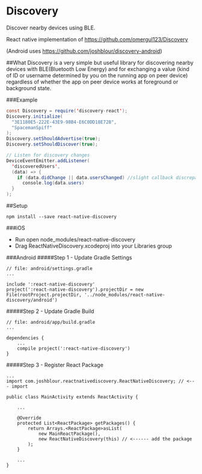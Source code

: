 # Discovery
Discover nearby devices using BLE.

React native implementation of https://github.com/omergul123/Discovery

(Android uses https://github.com/joshblour/discovery-android)

##What
Discovery is a very simple but useful library for discovering nearby devices with BLE(Bluetooth Low Energy) and for exchanging a value (kind of ID or username determined by you on the running app on peer device) regardless of whether the app on peer device works at foreground or background state.


###Example
```java
const Discovery = require('discovery-react');
Discovery.initialize(
  "3E1180E5-222E-43E9-98B4-E6C0DD18E728",
  "SpacemanSpiff"
);
Discovery.setShouldAdvertise(true);
Discovery.setShouldDiscover(true);

// Listen for discovery changes
DeviceEventEmitter.addListener(
  'discoveredUsers',
  (data) => {
    if (data.didChange || data.usersChanged) //slight callback discrepancy between the iOS and Android libraries
      console.log(data.users)
  }
);

```


##Setup

````
npm install --save react-native-discovery
````

###iOS
* Run open node_modules/react-native-discovery
* Drag ReactNativeDiscovery.xcodeproj into your Libraries group

###Android
#####Step 1 - Update Gradle Settings

```
// file: android/settings.gradle
...

include ':react-native-discovery'
project(':react-native-discovery').projectDir = new File(rootProject.projectDir, '../node_modules/react-native-discovery/android')
```
#####Step 2 - Update Gradle Build

```
// file: android/app/build.gradle
...

dependencies {
    ...
    compile project(':react-native-discovery')
}
```
#####Step 3 - Register React Package
```
...
import com.joshblour.reactnativediscovery.ReactNativeDiscovery; // <--- import

public class MainActivity extends ReactActivity {

    ...

    @Override
    protected List<ReactPackage> getPackages() {
        return Arrays.<ReactPackage>asList(
            new MainReactPackage(),
            new ReactNativeDiscovery(this) // <------ add the package
        );
    }

    ...
}
```
